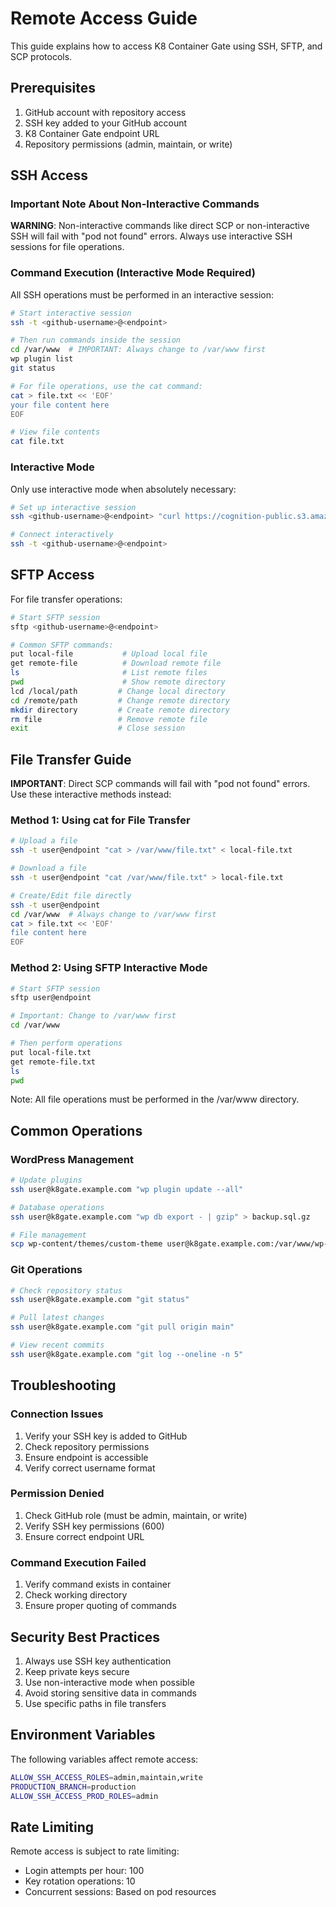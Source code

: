 # Remote Access Guide

This guide explains how to access K8 Container Gate using SSH, SFTP, and SCP protocols.

## Prerequisites

1. GitHub account with repository access
2. SSH key added to your GitHub account
3. K8 Container Gate endpoint URL
4. Repository permissions (admin, maintain, or write)

## SSH Access

### Important Note About Non-Interactive Commands

**WARNING**: Non-interactive commands like direct SCP or non-interactive SSH will fail with "pod not found" errors. Always use interactive SSH sessions for file operations.

### Command Execution (Interactive Mode Required)

All SSH operations must be performed in an interactive session:

```bash
# Start interactive session
ssh -t <github-username>@<endpoint>

# Then run commands inside the session
cd /var/www  # IMPORTANT: Always change to /var/www first
wp plugin list
git status

# For file operations, use the cat command:
cat > file.txt << 'EOF'
your file content here
EOF

# View file contents
cat file.txt
```

### Interactive Mode

Only use interactive mode when absolutely necessary:

```bash
# Set up interactive session
ssh <github-username>@<endpoint> "curl https://cognition-public.s3.amazonaws.com/install_shell_integration.sh | bash"

# Connect interactively
ssh -t <github-username>@<endpoint>
```

## SFTP Access

For file transfer operations:

```bash
# Start SFTP session
sftp <github-username>@<endpoint>

# Common SFTP commands:
put local-file           # Upload local file
get remote-file          # Download remote file
ls                       # List remote files
pwd                      # Show remote directory
lcd /local/path         # Change local directory
cd /remote/path         # Change remote directory
mkdir directory         # Create remote directory
rm file                 # Remove remote file
exit                    # Close session
```

## File Transfer Guide

**IMPORTANT**: Direct SCP commands will fail with "pod not found" errors. Use these interactive methods instead:

### Method 1: Using cat for File Transfer

```bash
# Upload a file
ssh -t user@endpoint "cat > /var/www/file.txt" < local-file.txt

# Download a file
ssh -t user@endpoint "cat /var/www/file.txt" > local-file.txt

# Create/Edit file directly
ssh -t user@endpoint
cd /var/www  # Always change to /var/www first
cat > file.txt << 'EOF'
file content here
EOF
```

### Method 2: Using SFTP Interactive Mode

```bash
# Start SFTP session
sftp user@endpoint

# Important: Change to /var/www first
cd /var/www

# Then perform operations
put local-file.txt
get remote-file.txt
ls
pwd
```

Note: All file operations must be performed in the /var/www directory.

## Common Operations

### WordPress Management

```bash
# Update plugins
ssh user@k8gate.example.com "wp plugin update --all"

# Database operations
ssh user@k8gate.example.com "wp db export - | gzip" > backup.sql.gz

# File management
scp wp-content/themes/custom-theme user@k8gate.example.com:/var/www/wp-content/themes/
```

### Git Operations

```bash
# Check repository status
ssh user@k8gate.example.com "git status"

# Pull latest changes
ssh user@k8gate.example.com "git pull origin main"

# View recent commits
ssh user@k8gate.example.com "git log --oneline -n 5"
```

## Troubleshooting

### Connection Issues

1. Verify your SSH key is added to GitHub
2. Check repository permissions
3. Ensure endpoint is accessible
4. Verify correct username format

### Permission Denied

1. Check GitHub role (must be admin, maintain, or write)
2. Verify SSH key permissions (600)
3. Ensure correct endpoint URL

### Command Execution Failed

1. Verify command exists in container
2. Check working directory
3. Ensure proper quoting of commands

## Security Best Practices

1. Always use SSH key authentication
2. Keep private keys secure
3. Use non-interactive mode when possible
4. Avoid storing sensitive data in commands
5. Use specific paths in file transfers

## Environment Variables

The following variables affect remote access:

```bash
ALLOW_SSH_ACCESS_ROLES=admin,maintain,write
PRODUCTION_BRANCH=production
ALLOW_SSH_ACCESS_PROD_ROLES=admin
```

## Rate Limiting

Remote access is subject to rate limiting:
- Login attempts per hour: 100
- Key rotation operations: 10
- Concurrent sessions: Based on pod resources
